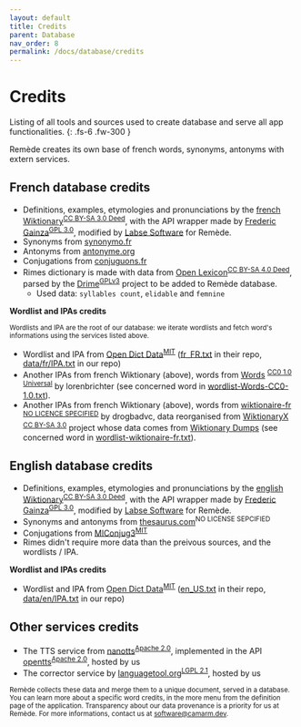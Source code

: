 ```yaml
---
layout: default
title: Credits
parent: Database
nav_order: 8
permalink: /docs/database/credits
---
```


# Credits
Listing of all tools and sources used to create database and serve all app functionalities. 
{: .fs-6 .fw-300 }

Remède creates its own base of french words, synonyms, antonyms with extern services.

## French database credits

- Definitions, examples, etymologies and pronunciations by the [french Wiktionary](https://fr.wiktionary.org/wiki/Wiktionnaire:Page_d%E2%80%99accueil)<sup>[CC BY-SA 3.0 Deed](https://fr.wiktionary.org/wiki/Wiktionnaire:Licence)</sup>, with the API wrapper made by [Frederic Gainza](https://api-definition.fgainza.fr/)<sup>[GPL 3.0](https://github.com/FredGainza/api-definition/blob/main/LICENSE)</sup>, modified by [Labse Software](https://github.com/LabseSoftware/api-definition) for Remède.
- Synonyms from [synonymo.fr](http://www.synonymo.fr)
- Antonyms from [antonyme.org](http://www.antonyme.org)
- Conjugations from [conjuguons.fr](http://www.conjuguons.fr)
- Rimes dictionary is made with data from [Open Lexicon](http://www.lexique.org/?page_id=91)<sup>[CC BY-SA 4.0 Deed](https://github.com/chrplr/openlexicon/blob/master/LICENSE.txt)</sup>, parsed by the [Drime](https://a3nm.net/git/drime/files.html)<sup>[GPLv3](https://a3nm.net/git/drime/file/COPYING.html)</sup> project to be added to Remède database.
    - Used data: `syllables count`, `elidable` and `femnine`

**Wordlist and IPAs credits**

<sub>Wordlists and IPA are the root of our database: we iterate wordlists and fetch word's informations using the services listed above.</sub>

- Wordlist and IPA from [Open Dict Data](https://github.com/open-dict-data/ipa-dict)<sup>[MIT](https://github.com/open-dict-data/ipa-dict/blob/master/LICENSE)</sup> ([fr_FR.txt](https://github.com/open-dict-data/ipa-dict/blob/master/data/fr_FR.txt) in their repo, [data/fr/IPA.txt](https://github.com/camarm-dev/remede/blob/main/data/fr/IPA.txt) in our repo)
- Another IPAs from french Wiktionary (above), words from [Words](https://github.com/lorenbrichter/Words) <sup>[CC0 1.0 Universal](https://github.com/lorenbrichter/Words/blob/master/LICENSE)</sup> by lorenbrichter (see concerned word in [wordlist-Words-CC0-1.0.txt](https://github.com/camarm-dev/remede/tree/main/data/wordlist-Words-CC0-1.0.txt)).
- Another IPAs from french Wiktionary (above), words from [wiktionaire-fr](https://github.com/drogbadvc/wiktionaire-fr) <sup>[NO LICENCE SPECIFIED](https://github.com/drogbadvc/wiktionaire-fr)</sup> by drogbadvc, data reorganised from [WiktionaryX](http://redac.univ-tlse2.fr/lexiques/wiktionaryx.html) <sup>[CC BY-SA 3.0](https://creativecommons.org/licenses/by-sa/3.0/)</sup> project whose data comes from [Wiktionary Dumps](https://dumps.wikimedia.org/) (see concerned word in [wordlist-wiktionaire-fr.txt](https://github.com/camarm-dev/remede/tree/main/data/wordlist-wiktionaire-fr.txt)).

## English database credits

- Definitions, examples, etymologies and pronunciations by the [english Wiktionary](https://en.wiktionary.org)<sup>[CC BY-SA 3.0 Deed](https://fr.wiktionary.org/wiki/Wiktionnaire:Licence)</sup>, with the API wrapper made by [Frederic Gainza](https://api-definition.fgainza.fr/)<sup>[GPL 3.0](https://github.com/FredGainza/api-definition/blob/main/LICENSE)</sup>, modified by [Labse Software](https://github.com/LabseSoftware/api-definition) for Remède.
- Synonyms and antonyms from [thesaurus.com](https://www.thesaurus.com)<sup>NO LICENSE SEPCIFIED</sup>
- Conjugations from [MlConjug3](https://github.com/Ars-Linguistica/mlconjug3)<sup>[MIT](https://github.com/Ars-Linguistica/mlconjug3/blob/master/LICENSE)</sup>
- Rimes didn't require more data than the preivous sources, and the wordlists / IPA.

**Wordlist and IPAs credits**

- Wordlist and IPA from [Open Dict Data](https://github.com/open-dict-data/ipa-dict)<sup>[MIT](https://github.com/open-dict-data/ipa-dict/blob/master/LICENSE)</sup> ([en_US.txt](https://github.com/open-dict-data/ipa-dict/blob/master/data/en_US.txt) in their repo, [data/en/IPA.txt](https://github.com/camarm-dev/remede/blob/main/data/en/IPA.txt) in our repo)

## Other services credits

- The TTS service from [nanotts](https://github.com/gmn/nanotts)<sup>[Apache 2.0](https://github.com/gmn/nanotts/blob/master/LICENSE)</sup>, implemented in the API [opentts](https://github.com/synesthesiam/opentts)<sup>[Apache 2.0](https://github.com/gmn/nanotts/blob/master/LICENSE)</sup>, hosted by us
- The corrector service by [languagetool.org](https://languagetool.org)<sup>[LGPL 2.1](https://github.com/languagetool-org/languagetool/blob/master/COPYING.txt)</sup>, hosted by us

<sub>Remède collects these data and merge them to a unique document, served in a database. You can learn more about a specific word credits, in the more menu from the definition page of the application. Transparency about our data provenance is a priority for us at Remède. For more informations, contact us at [software@camarm.dev](mailto:software@camarm.dev).</sub>
